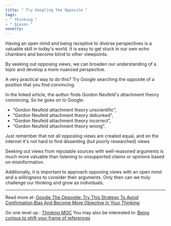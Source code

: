 ```yaml
---
title: " Try Googling the Opposite "
tags:
- " thinking "
- " biases "
novelty:
---
```


Having an open mind and being receptive to diverse perspectives is a valuable skill in today's world. It is easy to get stuck in our own echo chambers and become blind to other viewpoints. 

By seeking out opposing views, we can broaden our understanding of a topic and develop a more nuanced perspective. 

A very practical way to do this?
Try Google searching the opposite of a position that you find convincing.

In the linked article, the author finds Gordon Neufeld's attachment theory convincing,
So he goes on to Google:
- “Gordon Neufeld attachment theory unscientific”,
- “Gordon Neufeld attachment theory debunked”,
- “Gordon Neufeld attachment theory incorrect”,
- “Gordon Neufeld attachment theory wrong”.

Just remember that not all opposiing views are created equal, and on the internet it's not hard to find dissenting (but poorly researched) views

Seeking out views from reputable sources with well-reasoned arguments is much more valuable than listening to unsupported claims or opinions based on misinformation. 

Additionally, it is important to approach opposing views with an open mind and a willingness to consider their arguments. Only then can we truly challenge our thinking and grow as individuals.

----

Read more at: [Google The Opposite: Try This Strategy To Avoid Confirmation Bias And Become More Objective In Your Thinking](https://www.changemakeracademy.com/articles/google-the-opposite/?utm_source=ActiveCampaign&utm_medium=email&utm_content=Confirmation+bias+is+the+worst++Here+s+why&utm_campaign=Weekly+Broadcast%3A+Google+the+opposite++--+October+5th%2C+2021++%40+10+am+EST)

Go one level up : [Thinking MOC](Maps/Thinking%20MOC.md)
You may also be interested in: [Being curious to shift your frame of references](Notes/Being%20curious%20to%20shift%20your%20frame%20of%20references.md)